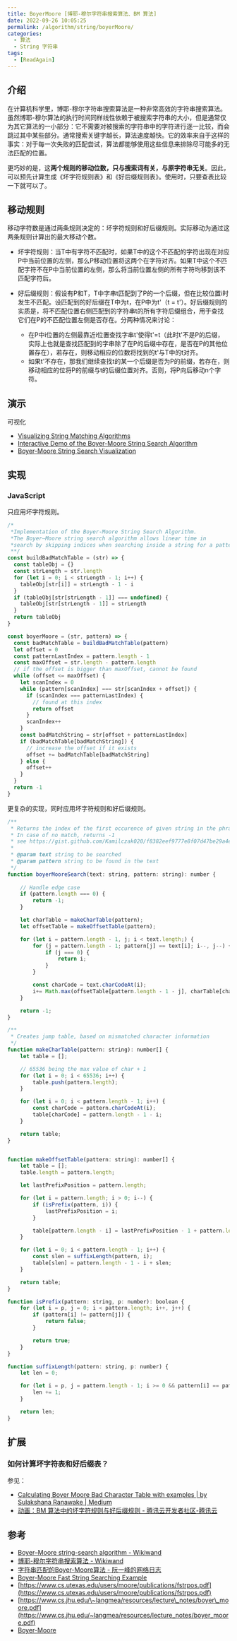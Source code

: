```yaml
---
title: BoyerMoore [博耶-穆尔字符串搜索算法、BM 算法]
date: 2022-09-26 10:05:25
permalink: /algorithm/string/boyerMoore/
categories:
  - 算法
  - String 字符串
tags:
  - [ReadAgain]
---
```


## 介绍

在计算机科学里，博耶-穆尔字符串搜索算法是一种非常高效的字符串搜索算法。虽然博耶-穆尔算法的执行时间同样线性依赖于被搜索字符串的大小，但是通常仅为其它算法的一小部分：它不需要对被搜索的字符串中的字符进行逐一比较，而会跳过其中某些部分。通常搜索关键字越长，算法速度越快。它的效率来自于这样的事实：对于每一次失败的匹配尝试，算法都能够使用这些信息来排除尽可能多的无法匹配的位置。

更巧妙的是，这**两个规则的移动位数，只与搜索词有关，与原字符串无关**。因此，可以预先计算生成《坏字符规则表》和《好后缀规则表》。使用时，只要查表比较一下就可以了。

## 移动规则

移动字符数是通过两条规则决定的：坏字符规则和好后缀规则。实际移动为通过这两条规则计算出的最大移动个数。

- 坏字符规则：当T中有字符不匹配时，如果T中的这个不匹配的字符出现在对应P中当前位置的左侧，那么P移动位置将这两个在字符对齐。如果T中这个不匹配字符不在P中当前位置的左侧，那么将当前位置左侧的所有字符均移到该不匹配字符后。
- 好后缀规则：假设有P和T，T中字串t匹配到了P的一个后缀，但在比较位置i时发生不匹配。设匹配到的好后缀在T中为t，在P中为t'（t = t'）。好后缀规则的实质是，将不匹配位置右侧匹配到的字符串t的所有字符后缀组合，用于查找它们在P的不匹配位置左侧是否存在。分两种情况来讨论：

    - 在P中i位置的左侧最靠近i位置查找字串t'使得t'=t（此时t'不是P的后缀，实际上也就是查找匹配到的字串除了在P的后缀中存在，是否在P的其他位置存在），若存在，则移动相应的位数将找到的t'与T中的t对齐。
    - 如果t'不存在，那我们继续查找t的某一个后缀是否为P的前缀，若存在，则移动相应的位将P的前缀与t的后缀位置对齐。否则，将P向后移动n个字符。

## 演示

可视化

- [Visualizing String Matching Algorithms](http://whocouldthat.be/visualizing-string-matching/)
- [Interactive Demo of the Boyer-Moore String Search Algorithm](https://dwnusbaum.github.io/boyer-moore-demo/)
- [Boyer-Moore String Search Visualization](https://cmps-people.ok.ubc.ca/ylucet/DS/BoyerMoore.html)

## 实现

### JavaScript

只应用坏字符规则。

```js
/*
 *Implementation of the Boyer-Moore String Search Algorithm.
 *The Boyer–Moore string search algorithm allows linear time in
 *search by skipping indices when searching inside a string for a pattern.
 **/
const buildBadMatchTable = (str) => {
  const tableObj = {}
  const strLength = str.length
  for (let i = 0; i < strLength - 1; i++) {
    tableObj[str[i]] = strLength - 1 - i
  }
  if (tableObj[str[strLength - 1]] === undefined) {
    tableObj[str[strLength - 1]] = strLength
  }
  return tableObj
}

const boyerMoore = (str, pattern) => {
  const badMatchTable = buildBadMatchTable(pattern)
  let offset = 0
  const patternLastIndex = pattern.length - 1
  const maxOffset = str.length - pattern.length
  // if the offset is bigger than maxOffset, cannot be found
  while (offset <= maxOffset) {
    let scanIndex = 0
    while (pattern[scanIndex] === str[scanIndex + offset]) {
      if (scanIndex === patternLastIndex) {
        // found at this index
        return offset
      }
      scanIndex++
    }
    const badMatchString = str[offset + patternLastIndex]
    if (badMatchTable[badMatchString]) {
      // increase the offset if it exists
      offset += badMatchTable[badMatchString]
    } else {
      offset++
    }
  }
  return -1
}
```

更复杂的实现，同时应用坏字符规则和好后缀规则。

```js
/**
 * Returns the index of the first occurence of given string in the phrase
 * In case of no match, returns -1
 * see https://gist.github.com/Kamilczak020/f8382eef9777e8f07d47be29a4efc04b
 * 
 * @param text string to be searched 
 * @param pattern string to be found in the text
 */
function boyerMooreSearch(text: string, pattern: string): number {
    
    // Handle edge case
    if (pattern.length === 0) {
        return -1;
    }

    let charTable = makeCharTable(pattern);
    let offsetTable = makeOffsetTable(pattern);

    for (let i = pattern.length - 1, j; i < text.length;) {
        for (j = pattern.length - 1; pattern[j] == text[i]; i--, j--) {
            if (j === 0) {
                return i;
            }
        }

        const charCode = text.charCodeAt(i);
        i+= Math.max(offsetTable[pattern.length - 1 - j], charTable[charCode]);
    }

    return -1;
}

/**
 * Creates jump table, based on mismatched character information
 */
function makeCharTable(pattern: string): number[] {
    let table = [];

    // 65536 being the max value of char + 1
    for (let i = 0; i < 65536; i++) {
        table.push(pattern.length);
    }

    for (let i = 0; i < pattern.length - 1; i++) {
        const charCode = pattern.charCodeAt(i);
        table[charCode] = pattern.length - 1 - i;
    }

    return table;
}


function makeOffsetTable(pattern: string): number[] {
    let table = [];
    table.length = pattern.length;

    let lastPrefixPosition = pattern.length;

    for (let i = pattern.length; i > 0; i--) {
        if (isPrefix(pattern, i)) {
            lastPrefixPosition = i;
        }

        table[pattern.length - i] = lastPrefixPosition - 1 + pattern.length;
    }

    for (let i = 0; i < pattern.length - 1; i++) {
        const slen = suffixLength(pattern, i);
        table[slen] = pattern.length - 1 - i + slen;
    }

    return table;
}

function isPrefix(pattern: string, p: number): boolean {
    for (let i = p, j = 0; i < pattern.length; i++, j++) {
        if (pattern[i] != pattern[j]) {
            return false;
        }

        return true;
    }
}

function suffixLength(pattern: string, p: number) {
    let len = 0;

    for (let i = p, j = pattern.length - 1; i >= 0 && pattern[i] == pattern[j]; i--, j--) {
        len += 1;
    }

    return len;
}
```

## 扩展

### 如何计算坏字符表和好后缀表？

参见：

- [Calculating Boyer Moore Bad Character Table with examples | by Sulakshana Ranawake | Medium](https://medium.com/@sula.ranawake/calculating-boyer-moore-bad-character-table-with-examples-d855e04d5bd8)
- [动画：BM 算法中的坏字符规则与好后缀规则 - 腾讯云开发者社区-腾讯云](https://cloud.tencent.com/developer/article/1490414)

## 参考

- [Boyer–Moore string-search algorithm - Wikiwand](https://www.wikiwand.com/en/Boyer%E2%80%93Moore_string-search_algorithm)
- [博耶-穆尔字符串搜索算法 - Wikiwand](https://www.wikiwand.com/zh-hans/%E5%8D%9A%E8%80%B6-%E7%A9%86%E5%B0%94%E5%AD%97%E7%AC%A6%E4%B8%B2%E6%90%9C%E7%B4%A2%E7%AE%97%E6%B3%95)
- [字符串匹配的Boyer-Moore算法 - 阮一峰的网络日志](https://www.ruanyifeng.com/blog/2013/05/boyer-moore_string_search_algorithm.html)
- [Boyer-Moore Fast String Searching Example](https://www.cs.utexas.edu/~moore/best-ideas/string-searching/fstrpos-example.html)
- [https://www.cs.utexas.edu/users/moore/publications/fstrpos.pdf](https://www.cs.utexas.edu/users/moore/publications/fstrpos.pdf)
- [https://www.cs.jhu.edu/\~langmea/resources/lecture\_notes/boyer\_moore.pdf](https://www.cs.jhu.edu/~langmea/resources/lecture_notes/boyer_moore.pdf)
- [Boyer-Moore](https://www.cs.tufts.edu/comp/150GEN/classpages/BoyerMoore.html)
